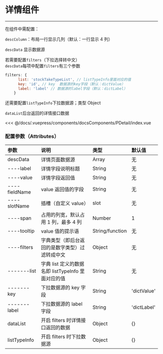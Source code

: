 # 详情组件

---

<common-code-format>
  <docsComponents-PDetail-index slot="source"></docsComponents-PDetail-index>
在组件中需配置：

`descColumn`：布局一行显示几列（默认：一行显示 4 列）

`descData` 显示数据源<br/>

若需要配置`filters`（下拉选择转中文）<br/>
`descData`每项中配置`filters`有三个参数

```js
filters: {
      list: 'stockTakeTypeList', // listTypeInfo里面对应的值
      key: 'id', // key  数据源的key字段（默认：dictValue）
      label: 'label' // 数据源的label字段（默认：dictLabel）
    }
```

还需要配置`listTypeInfo`下拉数据源；类型 Object<br/>

`dataList`后台返回的详情接口数据

<<< @/docs/.vuepress/components/docsComponents/PDetail/index.vue
</common-code-format>

### 配置参数（Attributes）

| 参数          | 说明                                               | 类型            | 默认值      |
| :------------ | :------------------------------------------------- | :-------------- | :---------- |
| descData      | 详情页面数据源                                     | Array           | 无          |
| ----label     | 详情字段说明标题                                   | String          | 无          |
| ----value     | 详情字段返回值                                     | String          | 无          |
| ----fieldName | value 返回值的字段                                 | String          | 无          |
| ----slotName  | 插槽（自定义 value）                               | slot            | 无          |
| ----span      | 占用的列宽，默认占用 1 列，最多 4 列               | Number          | 1           |
| ----tooltip   | value 值的提示语                                   | String/function | 无          |
| ----filters   | 字典类型（即后台返回的是数字类型）过滤转成中文     | Object          | 无          |
| -------list   | 字典 list 定义的数据名即 listTypeInfo 里面对应的值 | String          | 无          |
| -------key    | 下拉数据源的 key 字段                              | String          | 'dictValue' |
| -------label  | 下拉数据源的 label 字段                            | String          | 'dictLabel' |
| dataList      | 开启 filters 时详情接口返回的数据                  | Object          | {}          |
| listTypeInfo  | 开启 filters 时下拉数据源                          | Object          | {}          |
